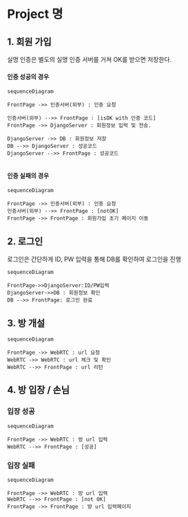 # Project 명 



## 1. 회원 가입

실명 인증은 별도의 실명 인증 서버를 거쳐 OK를 받으면 저장한다. 

#### 인증 성공의 경우

```mermaid
sequenceDiagram

FrontPage ->> 인증서버(외부) : 인증 요청

인증서버(외부) -->> FrontPage : [isOK with 인증 코드]
FrontPage ->> DjangoServer : 회원정보 입력 및 전송. 

DjangoServer ->> DB : 회원정보 저장
DB -->> DjangoServer : 성공코드
DjangoServer -->> FrontPage : 성공코드


```

#### 인증 실패의 경우

```mermaid
sequenceDiagram

FrontPage ->> 인증서버(외부) : 인증 요청
인증서버(외부) -->> FrontPage : [notOK]
FrontPage ->> FrontPage : 회원가입 초기 페이지 이동
```

## 

## 2. 로그인

로그인은 간단하게 ID, PW 입력을 통해 DB를 확인하여 로그인을 진행

```mermaid
sequenceDiagram

FrontPage->>DjangoServer:ID/PW입력
DjangoServer->>DB : 회원정보 확인
DB -->> FrontPage: 로그인 완료

```



## 3. 방 개설

```mermaid
sequenceDiagram

FrontPage ->> WebRTC : url 요청
WebRTC ->> WebRTC : url 체크 및 확인
WebRTC -->> FrontPage : url 리턴
```



## 4. 방 입장 / 손님

### 입장 성공

```mermaid
sequenceDiagram

FrontPage ->> WebRTC : 방 url 입력
WebRTC -->> FrontPage : [성공]
```



### 입장 실패

```mermaid
sequenceDiagram

FrontPage ->> WebRTC : 방 url 입력
WebRTC -->> FrontPage : [not OK]
FrontPage ->> FrontPage : 방 url 입력페이지
```

